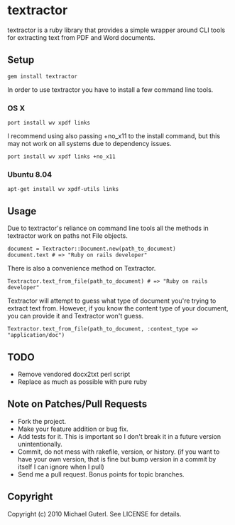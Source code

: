# textractor

textractor is a ruby library that provides a simple wrapper around CLI
tools for extracting text from PDF and Word documents.

## Setup

    gem install textractor

In order to use textractor you have to install a few command line
tools.

### OS X

    port install wv xpdf links

I recommend using also passing +no_x11 to the install command, but
this may not work on all systems due to dependency issues.

    port install wv xpdf links +no_x11

### Ubuntu 8.04

    apt-get install wv xpdf-utils links

## Usage

Due to textractor's reliance on command line tools all the methods in
textractor work on paths not File objects.

    document = Textractor::Document.new(path_to_document)
    document.text # => "Ruby on rails developer"

There is also a convenience method on Textractor.

    Textractor.text_from_file(path_to_document) # => "Ruby on rails developer"

Textractor will attempt to guess what type of document you're trying
to extract text from.  However, if you know the content type of your
document, you can provide it and Textractor won't guess.

    Textractor.text_from_file(path_to_document, :content_type => "application/doc")

## TODO

* Remove vendored docx2txt perl script
* Replace as much as possible with pure ruby

## Note on Patches/Pull Requests

* Fork the project.
* Make your feature addition or bug fix.
* Add tests for it. This is important so I don't break it in a
  future version unintentionally.
* Commit, do not mess with rakefile, version, or history.
  (if you want to have your own version, that is fine but bump version in a commit by itself I can ignore when I pull)
* Send me a pull request. Bonus points for topic branches.

## Copyright

Copyright (c) 2010 Michael Guterl. See LICENSE for details.
